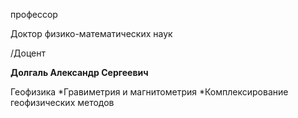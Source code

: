 профессор

Доктор физико-математических наук

/Доцент

**Долгаль Александр Сергеевич**

Геофизика
	*Гравиметрия и магнитометрия
	*Комплексирование геофизических методов